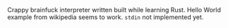 Crappy brainfuck interpreter written built while learning Rust. Hello World example from wikipedia seems to work.
`stdin` not implemented yet.
